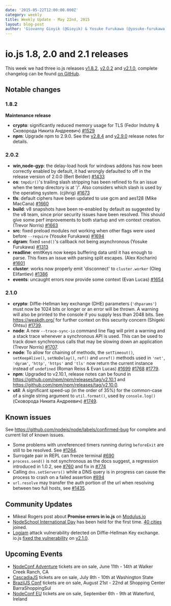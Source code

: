 ```yaml
---
date: '2015-05-22T12:00:00.000Z'
category: weekly
title: Weekly Update - May 22nd, 2015
layout: blog-post
author: 'Giovanny Gioyik (@Gioyik) & Yosuke Furukawa (@yosuke-furukawa)'
---
```


# io.js 1.8, 2.0 and 2.1 releases

This week we had three io.js releases [v1.8.2](https://iojs.org/dist/v1.8.2/), [v2.0.2](https://iojs.org/dist/v2.0.2/) and [v2.1.0](https://iojs.org/dist/v2.1.0/), complete changelog can be found [on GitHub](https://github.com/nodejs/node/blob/main/CHANGELOG.md).

## Notable changes

### 1.8.2

**Maintenance release**

- **crypto**: significantly reduced memory usage for TLS (Fedor Indutny & Сковорода Никита Андреевич) [#1529](https://github.com/nodejs/node/pull/1529)
- **npm**: Upgrade npm to 2.9.0. See the [v2.8.4](https://github.com/npm/npm/releases/tag/v2.8.4) and [v2.9.0](https://github.com/npm/npm/releases/tag/v2.9.0) release notes for details.

### 2.0.2

- **win,node-gyp**: the delay-load hook for windows addons has now been correctly enabled by default, it had wrongly defaulted to off in the release version of 2.0.0 (Bert Belder) [#1433](https://github.com/nodejs/node/pull/1433)
- **os**: `tmpdir()`'s trailing slash stripping has been refined to fix an issue when the temp directory is at '/'. Also considers which slash is used by the operating system. (cjihrig) [#1673](https://github.com/nodejs/node/pull/1673)
- **tls**: default ciphers have been updated to use gcm and aes128 (Mike MacCana) [#1660](https://github.com/nodejs/node/pull/1660)
- **build**: v8 snapshots have been re-enabled by default as suggested by the v8 team, since prior security issues have been resolved. This should give some perf improvements to both startup and vm context creation. (Trevor Norris) [#1663](https://github.com/nodejs/node/pull/1663)
- **src**: fixed preload modules not working when other flags were used before `--require` (Yosuke Furukawa) [#1694](https://github.com/nodejs/node/pull/1694)
- **dgram**: fixed `send()`'s callback not being asynchronous (Yosuke Furukawa) [#1313](https://github.com/nodejs/node/pull/1313)
- **readline**: emitKeys now keeps buffering data until it has enough to parse. This fixes an issue with parsing split escapes. (Alex Kocharin) [#1601](https://github.com/nodejs/node/pull/1601)
- **cluster**: works now properly emit 'disconnect' to `cluster.worker` (Oleg Elifantiev) [#1386](https://github.com/nodejs/node/pull/1386)
- **events**: uncaught errors now provide some context (Evan Lucas) [#1654](https://github.com/nodejs/node/pull/1654)

### 2.1.0

- **crypto**: Diffie-Hellman key exchange (DHE) parameters (`'dhparams'`) must now be 1024 bits or longer or an error will be thrown. A warning will also be printed to the console if you supply less than 2048 bits. See https://weakdh.org/ for further context on this security concern (Shigeki Ohtsu) [#1739](https://github.com/nodejs/node/pull/1739).
- **node**: A new `--trace-sync-io` command line flag will print a warning and a stack trace whenever a synchronous API is used. This can be used to track down synchronous calls that may be slowing down an application (Trevor Norris) [#1707](https://github.com/nodejs/node/pull/1707).
- **node**: To allow for chaining of methods, the `setTimeout()`, `setKeepAlive()`, `setNoDelay()`, `ref()` and `unref()` methods used in `'net'`, `'dgram'`, `'http'`, `'https'` and `'tls'` now return the current instance instead of `undefined` (Roman Reiss & Evan Lucas) [#1699](https://github.com/nodejs/node/pull/1699) [#1768](https://github.com/nodejs/node/pull/1768) [#1779](https://github.com/nodejs/node/pull/1779).
- **npm**: Upgraded to v2.10.1, release notes can be found in <https://github.com/npm/npm/releases/tag/v2.10.1> and <https://github.com/npm/npm/releases/tag/v2.10.0>.
- **util**: A significant speed-up (in the order of 35%) for the common-case of a single string argument to `util.format()`, used by `console.log()` (Сковорода Никита Андреевич) [#1749](https://github.com/nodejs/node/pull/1749).

## Known issues

See https://github.com/nodejs/node/labels/confirmed-bug for complete and current list of known issues.

- Some problems with unreferenced timers running during `beforeExit` are still to be resolved. See [#1264](https://github.com/nodejs/node/issues/1264).
- Surrogate pair in REPL can freeze terminal [#690](https://github.com/nodejs/node/issues/690)
- `process.send()` is not synchronous as the docs suggest, a regression introduced in 1.0.2, see [#760](https://github.com/nodejs/node/issues/760) and fix in [#774](https://github.com/nodejs/node/issues/774)
- Calling `dns.setServers()` while a DNS query is in progress can cause the process to crash on a failed assertion [#894](https://github.com/nodejs/node/issues/894)
- `url.resolve` may transfer the auth portion of the url when resolving between two full hosts, see [#1435](https://github.com/nodejs/node/issues/1435).

## Community Updates

- Mikeal Rogers post about **Promise errors in io.js** on [Modulus.io](http://blog.modulus.io/promise-errors-in-iojs)
- [NodeSchool International Day](https://nodeschool.io/international-day/) has been held for the first time. [40 cities](https://github.com/nodeschool/international-day/issues?q=label%3Arollcall-2015+is%3Aclosed) joined.
- [Logjam](https://weakdh.org/) attack vulnerability detected on Diffie-Hellman Key exchange. io.js [fixed the vulnerability](https://github.com/nodejs/node/pull/1739) on [v2.1.0](https://github.com/nodejs/node/blob/main/CHANGELOG.md#2015-05-24-version-210-rvagg).

## Upcoming Events

- [NodeConf Adventure](http://nodeconf.com/) tickets are on sale, June 11th - 14th at Walker Creek Ranch, CA
- [CascadiaJS](http://2015.cascadiajs.com/) tickets are on sale, July 8th - 10th at Washington State
- [BrazilJS Conf](http://braziljs.com.br/) tickets are on sale, August 21st - 22nd at Shopping Center BarraShoppingSul
- [NodeConf EU](http://nodeconf.eu/) tickets are on sale, September 6th - 9th at Waterford, Ireland
